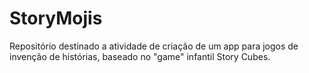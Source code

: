 # StoryMojis
Repositório destinado a atividade de criação de um app para jogos de invenção de histórias, baseado no "game" infantil Story Cubes.
